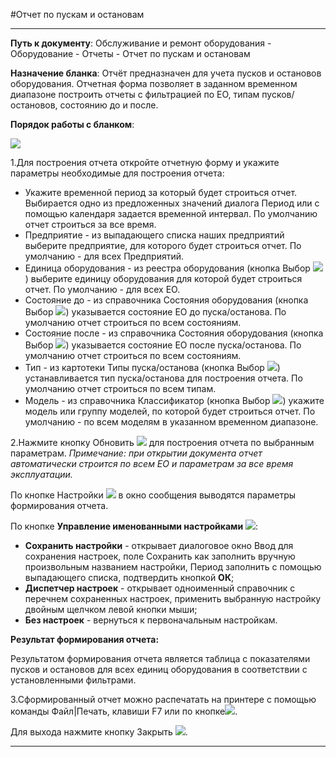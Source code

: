 ﻿#Отчет по пускам и остановам

----------

**Путь к документу**:  Обслуживание и ремонт оборудования - Оборудование - Отчеты - Отчет по пускам и остановам

**Назначение бланка**: Отчёт предназначен для учета пусков и остановов оборудования. Отчетная форма позволяет в заданном временном диапазоне построить отчеты с фильтрацией по ЕО, типам пусков/остановов, состоянию до и после.

**Порядок работы с бланком**:

![](topic:Repair.Repair.AddFiles.Screenshot_11059.jpg)

1.Для построения отчета откройте отчетную форму и укажите параметры необходимые для построения отчета:

- Укажите временной период за который будет строиться отчет. Выбирается одно из предложенных значений диалога Период или с помощью календаря задается временной интервал.  По умолчанию отчет строиться за все время.
- Предприятие - из выпадающего списка наших предприятий выберите предприятие, для которого будет строиться отчет. По умолчанию - для всех  Предприятий.
- Единица оборудования - из реестра оборудования (кнопка Выбор ![](topic:Repair.Repair.AddFiles.Btn_select.png)) выберите единицу оборудования для которой будет строиться отчет. По умолчанию - для всех  ЕО.
- Состояние до - из справочника Состояния оборудования (кнопка Выбор ![](topic:Repair.Repair.AddFiles.Btn_select.png)) указывается состояние ЕО до пуска/останова. По умолчанию отчет строиться по всем состояниям.
- Состояние после - из справочника Состояния оборудования (кнопка Выбор ![](topic:Repair.Repair.AddFiles.Btn_select.png)) указывается состояние ЕО после пуска/останова. По умолчанию отчет строиться по всем состояниям.
- Тип - из картотеки Типы пуска/останова (кнопка Выбор ![](topic:Repair.Repair.AddFiles.Btn_select.png)) устанавливается тип пуска/останова для построения отчета. По умолчанию отчет строиться по всем типам.
- Модель - из справочника Классификатор (кнопка Выбор  ![](topic:Repair.Repair.AddFiles.Btn_select.png)) укажите модель или группу моделей, по которой будет строиться отчет. По умолчанию - по всем моделям в указанном временном диапазоне.


2.Нажмите кнопку Обновить   ![](topic:Repair.Repair.AddFiles.Btn_Refresh.png) для построения отчета по выбранным параметрам. *Примечание: при открытии документа отчет автоматически строится по всем ЕО и параметрам за все время эксплуатации.*

По кнопке Настройки ![](topic:Repair.Repair.AddFiles.Btn_settings.png) в окно сообщения выводятся параметры формирования отчета.

По кнопке **Управление именованными настройками** ![](topic:Repair.Repair.AddFiles.Btn_Settings_menager.png):
- **Сохранить настройки** -  открывает диалоговое окно Ввод для сохранения настроек, поле Сохранить как заполнить вручную произвольным названием настройки, Период заполнить с помощью выпадающего списка, подтвердить кнопкой **ОК**;
- **Диспетчер настроек** - открывает одноименный справочник с перечнем сохраненных настроек, применить  выбранную настройку двойным щелчком левой кнопки мыши;
- **Без настроек** - вернуться к первоначальным настройкам.


**Результат формирования отчета:**

Результатом  формирования  отчета является  таблица с показателями пусков и остановов  для всех единиц оборудования в соответствии с установленными фильтрами.

3.Сформированный отчет можно распечатать на принтере с помощью команды Файл|Печать, клавиши F7 или по кнопке![](topic:Repair.Repair.AddFiles.Btn_OK.png). 

Для выхода нажмите кнопку Закрыть ![](topic:Repair.Repair.AddFiles.BtnCloseCancel.png). 


----------